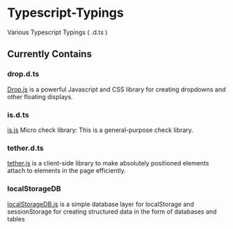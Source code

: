 # Typescript-Typings
Various Typescript Typings ( .d.ts )

## Currently Contains

### drop.d.ts
[Drop.js](https://github.com/HubSpot/drop) is a powerful Javascript and CSS library for creating dropdowns and other floating displays.

### is.d.ts
[is.js](http://is.js.org) Micro check library: This is a general-purpose check library.

### tether.d.ts
[tether.js](http://github.hubspot.com/tether/) is a client-side library to make absolutely positioned elements attach to elements in the page efficiently.

### localStorageDB
[localStorageDB.js](https://github.com/knadh/localStorageDB) is a simple database layer for localStorage and sessionStorage for creating structured data in the form of databases and tables